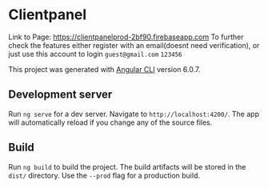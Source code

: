 # Clientpanel

Link to Page: https://clientpanelprod-2bf90.firebaseapp.com
To further check the features either register with an email(doesnt need verification), or just use this account to login `guest@gmail.com` `123456`


This project was generated with [Angular CLI](https://github.com/angular/angular-cli) version 6.0.7.


## Development server

Run `ng serve` for a dev server. Navigate to `http://localhost:4200/`. The app will automatically reload if you change any of the source files.


## Build

Run `ng build` to build the project. The build artifacts will be stored in the `dist/` directory. Use the `--prod` flag for a production build.

